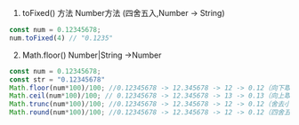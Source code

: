 1. toFixed() 方法 Number方法 (四舍五入,Number -> String) 

```js
const num = 0.12345678;
num.toFixed(4) // "0.1235"
```

2. Math.floor()  Number|String ->Number

```js
const num = 0.12345678;
const str = "0.12345678"
Math.floor(num*100)/100; //0.12345678 -> 12.345678 -> 12 -> 0.12（向下取整）
Math.ceil(num*100)/100; // 0.12345678 -> 12.345678 -> 13 -> 0.13（向上取整）
Math.trunc(num*100)/100; //0.12345678 -> 12.345678 -> 12 -> 0.12（舍去小数部分）
Math.round(num*100)/100; //0.12345678 -> 12.345678 -> 12 -> 0.12（四舍五入取整）
```

